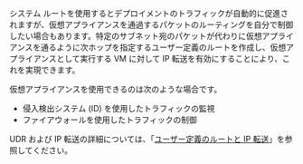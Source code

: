 システム ルートを使用するとデプロイメントのトラフィックが自動的に促進されますが、仮想アプライアンスを通過するパケットのルーティングを自分で制御したい場合もあります。特定のサブネット宛のパケットが代わりに仮想アプライアンスを通るように次ホップを指定するユーザー定義のルートを作成し、仮想アプライアンスとして実行する VM に対して IP 転送を有効にすることにより、これを実現できます。

仮想アプライアンスを使用できるのは次のような場合です。

- 侵入検出システム (ID) を使用したトラフィックの監視
- ファイアウォールを使用したトラフィックの制御

UDR および IP 転送の詳細については、「[ユーザー定義のルートと IP 転送](../articles/virtual-network/virtual-networks-udr-overview.md)」を参照してください。

<!---HONumber=AcomDC_0224_2016-->